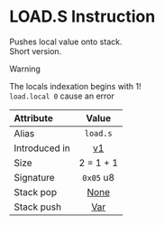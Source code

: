 # LOAD.S Instruction
Pushes local value onto stack.  
Short version.

> [!WARNING]  
> The locals indexation begins with 1!  
> `load.local 0` cause an error

Attribute|Value
:-|:-:
Alias | `load.s`
Introduced in | [v1](/v1)
Size | 2 = 1 + 1
Signature | `0x05` u8
Stack pop | [None](/STACK_BEHAVIOUR.md#None)
Stack push| [Var](/STACK_BEHAVIOUR.md#MoveVar)